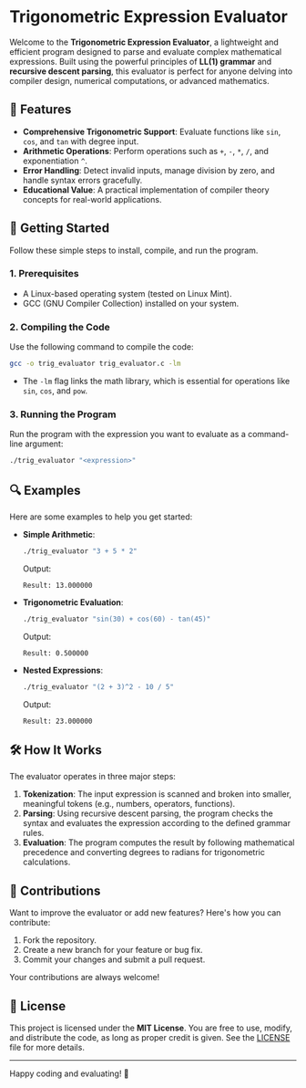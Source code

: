
# Trigonometric Expression Evaluator

Welcome to the **Trigonometric Expression Evaluator**, a lightweight and efficient program designed to parse and evaluate complex mathematical expressions. Built using the powerful principles of **LL(1) grammar** and **recursive descent parsing**, this evaluator is perfect for anyone delving into compiler design, numerical computations, or advanced mathematics.

## 👾 Features

- **Comprehensive Trigonometric Support**: Evaluate functions like `sin`, `cos`, and `tan` with degree input.
- **Arithmetic Operations**: Perform operations such as `+`, `-`, `*`, `/`, and exponentiation `^`.
- **Error Handling**: Detect invalid inputs, manage division by zero, and handle syntax errors gracefully.
- **Educational Value**: A practical implementation of compiler theory concepts for real-world applications.

## 🚀 Getting Started

Follow these simple steps to install, compile, and run the program.

### 1. Prerequisites

- A Linux-based operating system (tested on Linux Mint).
- GCC (GNU Compiler Collection) installed on your system.


### 2. Compiling the Code

Use the following command to compile the code:

```bash
gcc -o trig_evaluator trig_evaluator.c -lm
```

- The `-lm` flag links the math library, which is essential for operations like `sin`, `cos`, and `pow`.

### 3. Running the Program

Run the program with the expression you want to evaluate as a command-line argument:

```bash
./trig_evaluator "<expression>"
```

## 🔍 Examples

Here are some examples to help you get started:

- **Simple Arithmetic**:

  ```bash
  ./trig_evaluator "3 + 5 * 2"
  ```
  Output:
  ```
  Result: 13.000000
  ```

- **Trigonometric Evaluation**:

  ```bash
  ./trig_evaluator "sin(30) + cos(60) - tan(45)"
  ```
  Output:
  ```
  Result: 0.500000
  ```

- **Nested Expressions**:

  ```bash
  ./trig_evaluator "(2 + 3)^2 - 10 / 5"
  ```
  Output:
  ```
  Result: 23.000000
  ```

## 🛠️ How It Works

The evaluator operates in three major steps:

1. **Tokenization**: The input expression is scanned and broken into smaller, meaningful tokens (e.g., numbers, operators, functions).
2. **Parsing**: Using recursive descent parsing, the program checks the syntax and evaluates the expression according to the defined grammar rules.
3. **Evaluation**: The program computes the result by following mathematical precedence and converting degrees to radians for trigonometric calculations.

## 🤝 Contributions

Want to improve the evaluator or add new features? Here's how you can contribute:

1. Fork the repository.
2. Create a new branch for your feature or bug fix.
3. Commit your changes and submit a pull request.

Your contributions are always welcome!

## 📜 License

This project is licensed under the **MIT License**. You are free to use, modify, and distribute the code, as long as proper credit is given. See the [LICENSE](LICENSE) file for more details.

---

Happy coding and evaluating! 🎉

